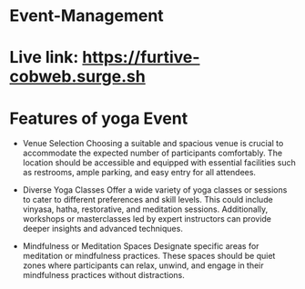 # Event-Management
# Live link: https://furtive-cobweb.surge.sh

# Features of yoga Event
* Venue Selection
Choosing a suitable and spacious venue is crucial to accommodate the expected number of participants comfortably. The location should be accessible and equipped with essential facilities such as restrooms, ample parking, and easy entry for all attendees.

* Diverse Yoga Classes
Offer a wide variety of yoga classes or sessions to cater to different preferences and skill levels. This could include vinyasa, hatha, restorative, and meditation sessions. Additionally, workshops or masterclasses led by expert instructors can provide deeper insights and advanced techniques.

* Mindfulness or Meditation Spaces
Designate specific areas for meditation or mindfulness practices. These spaces should be quiet zones where participants can relax, unwind, and engage in their mindfulness practices without distractions.


